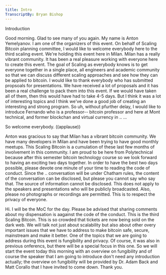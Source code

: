```yaml
---
title: Intro
TranscriptBy: Bryan Bishop
---
```


Introduction

Good morning. Glad to see many of you again. My name is Anton Yemelyanov. I am one of the organizers of this event. On behalf of Scaling Bitcoin planning committee, I would like to welcome everybody here to the third scaling event. We're holding this event here in Milan. Milan has a really vibrant community. It has been a real pleasure working with everyone here to create this event. The goal of Scaling as everybody knows is to get everyone together in a single place, all engineers and academic community so that we can discuss different scaling approaches and see how they can be applied to bitcoin. I would like to thank everybody who has submitted propsoals for presentations. We have received a lot of proposals and it has been a real challenge to pack them into this event. If we would have taken all of them, then this would have had to take 4-5 days. But I think it was a lot of interesting topics and I think we've done a good job of creating an interesting and strong program. So uh, without pfurther delay, I would like to introduce Fernando who is a professor-- bitcoin professor and here at Mont technical, and former blockchan and virtual currency in .. ...

So welcome everybody. ((applause))

Anton was gracious to say that Milan has a vibrant bitcoin community. We have many developers in Milan and have been trying to have good monthly meetups. This Scaling Bitcoin is a cumulation of these last few months of involvement in this community. I am proud to be here from Polytechnical because after this semester bitcoin technology course so we look forward to having an exciting two days together. In order to have the best two days possible, please devote one minute of your time to reading the code of conduct. Since the .. conversation will be under Chatham rules, the content of the conversation can be disclosed, but please you cannot say who say that.  The source of information cannot be disclosed. This does not apply to the speakers and presentations who will be publicly broadcasted. Also, please no photographs or recordings are permitted. This is to respect the privacy of everyone.

Hi. I will be the MoC for the day. Please be advised that sharing comments about my dispensation is aagainst the code of the conduct. This is the third Scaling Bitcoin. This is so crowded that tickets are now being sold on the dark web. We will talk not just about scalability but also about other overy important issues that we have to address to make bitcoin safe, secure, mainstream and make it better. One of the topics that we are going to address during this event is fungibility and privacy. Of course, it was also in previous onferencs, but there will be a special focus in this one. So we will start the event today this morning with an overview on fungibility and of course the speaker that I am going to introduce don't need any introduction actually; the overview on fungibility will be provided by Dr. Adam Back and Matt Corallo that I have invited to come down. Thank you.



